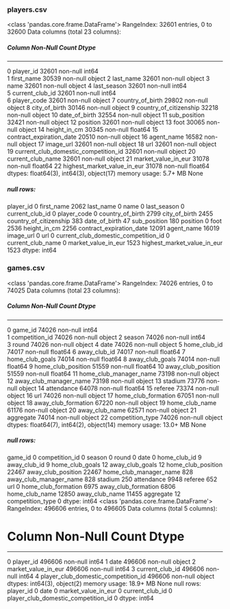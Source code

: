 ### players.csv

<class 'pandas.core.frame.DataFrame'>
RangeIndex: 32601 entries, 0 to 32600
Data columns (total 23 columns):

##### Column Non-Null Count Dtype

---

0 player_id 32601 non-null int64  
 1 first_name 30539 non-null object
2 last_name 32601 non-null object
3 name 32601 non-null object
4 last_season 32601 non-null int64  
 5 current_club_id 32601 non-null int64  
 6 player_code 32601 non-null object
7 country_of_birth 29802 non-null object
8 city_of_birth 30146 non-null object
9 country_of_citizenship 32218 non-null object
10 date_of_birth 32554 non-null object
11 sub_position 32421 non-null object
12 position 32601 non-null object
13 foot 30065 non-null object
14 height_in_cm 30345 non-null float64
15 contract_expiration_date 20510 non-null object
16 agent_name 16582 non-null object
17 image_url 32601 non-null object
18 url 32601 non-null object
19 current_club_domestic_competition_id 32601 non-null object
20 current_club_name 32601 non-null object
21 market_value_in_eur 31078 non-null float64
22 highest_market_value_in_eur 31078 non-null float64
dtypes: float64(3), int64(3), object(17)
memory usage: 5.7+ MB
None

##### null rows:

player_id 0
first_name 2062
last_name 0
name 0
last_season 0
current_club_id 0
player_code 0
country_of_birth 2799
city_of_birth 2455
country_of_citizenship 383
date_of_birth 47
sub_position 180
position 0
foot 2536
height_in_cm 2256
contract_expiration_date 12091
agent_name 16019
image_url 0
url 0
current_club_domestic_competition_id 0
current_club_name 0
market_value_in_eur 1523
highest_market_value_in_eur 1523
dtype: int64

### games.csv

<class 'pandas.core.frame.DataFrame'>
RangeIndex: 74026 entries, 0 to 74025
Data columns (total 23 columns):

##### Column Non-Null Count Dtype

---

0 game_id 74026 non-null int64  
 1 competition_id 74026 non-null object
2 season 74026 non-null int64  
 3 round 74026 non-null object
4 date 74026 non-null object
5 home_club_id 74017 non-null float64
6 away_club_id 74017 non-null float64
7 home_club_goals 74014 non-null float64
8 away_club_goals 74014 non-null float64
9 home_club_position 51559 non-null float64
10 away_club_position 51559 non-null float64
11 home_club_manager_name 73198 non-null object
12 away_club_manager_name 73198 non-null object
13 stadium 73776 non-null object
14 attendance 64078 non-null float64
15 referee 73374 non-null object
16 url 74026 non-null object
17 home_club_formation 67051 non-null object
18 away_club_formation 67220 non-null object
19 home_club_name 61176 non-null object
20 away_club_name 62571 non-null object
21 aggregate 74014 non-null object
22 competition_type 74026 non-null object
dtypes: float64(7), int64(2), object(14)
memory usage: 13.0+ MB
None

##### null rows:

game_id 0
competition_id 0
season 0
round 0
date 0
home_club_id 9
away_club_id 9
home_club_goals 12
away_club_goals 12
home_club_position 22467
away_club_position 22467
home_club_manager_name 828
away_club_manager_name 828
stadium 250
attendance 9948
referee 652
url 0
home_club_formation 6975
away_club_formation 6806
home_club_name 12850
away_club_name 11455
aggregate 12
competition_type 0
dtype: int64
<class 'pandas.core.frame.DataFrame'>
RangeIndex: 496606 entries, 0 to 496605
Data columns (total 5 columns):

# Column Non-Null Count Dtype

---

0 player_id 496606 non-null int64
1 date 496606 non-null object
2 market_value_in_eur 496606 non-null int64
3 current_club_id 496606 non-null int64
4 player_club_domestic_competition_id 496606 non-null object
dtypes: int64(3), object(2)
memory usage: 18.9+ MB
None
null rows:
player_id 0
date 0
market_value_in_eur 0
current_club_id 0
player_club_domestic_competition_id 0
dtype: int64
